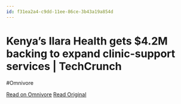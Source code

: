 ```yaml
---
id: f31ea2a4-c9dd-11ee-86ce-3b43a19a854d
---
```


# Kenya’s Ilara Health gets $4.2M backing to expand clinic-support services | TechCrunch
#Omnivore

[Read on Omnivore](https://omnivore.app/me/kenya-s-ilara-health-gets-4-2-m-backing-to-expand-clinic-support-18d9ed1b45c)
[Read Original](https://techcrunch.com/2024/02/12/ilara-health-gets-4-2m-funding/)


